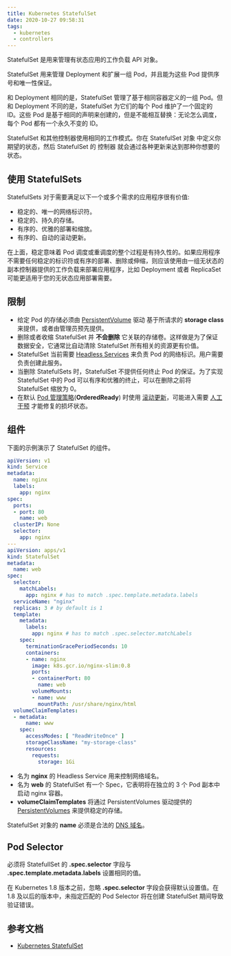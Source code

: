 ```yaml
---
title: Kubernetes StatefulSet
date: 2020-10-27 09:58:31
tags:
  - kubernetes
  - controllers
---
```


StatefulSet 是用来管理有状态应用的工作负载 API 对象。

StatefulSet 用来管理 Deployment 和扩展一组 Pod，并且能为这些 Pod 提供序号和唯一性保证。

和 Deployment 相同的是，StatefulSet 管理了基于相同容器定义的一组 Pod。但和 Deployment 不同的是，StatefulSet 为它们的每个 Pod 维护了一个固定的 ID。这些 Pod 是基于相同的声明来创建的，但是不能相互替换：无论怎么调度，每个 Pod 都有一个永久不变的 ID。

StatefulSet 和其他控制器使用相同的工作模式。你在 StatefulSet 对象 中定义你期望的状态，然后 StatefulSet 的 控制器 就会通过各种更新来达到那种你想要的状态。

## 使用 StatefulSets

StatefulSets 对于需要满足以下一个或多个需求的应用程序很有价值:

* 稳定的、唯一的网络标识符。
* 稳定的、持久的存储。
* 有序的、优雅的部署和缩放。
* 有序的、自动的滚动更新。

在上面，稳定意味着 Pod 调度或重调度的整个过程是有持久性的。如果应用程序不需要任何稳定的标识符或有序的部署、删除或伸缩，则应该使用由一组无状态的副本控制器提供的工作负载来部署应用程序，比如 Deployment 或者 ReplicaSet 可能更适用于您的无状态应用部署需要。

## 限制

* 给定 Pod 的存储必须由 [PersistentVolume](https://github.com/kubernetes/examples/tree/master/staging/persistent-volume-provisioning/README.md) 驱动 基于所请求的 **storage class** 来提供，或者由管理员预先提供。
* 删除或者收缩 StatefulSet 并 **不会删除** 它关联的存储卷。这样做是为了保证数据安全，它通常比自动清除 StatefulSet 所有相关的资源更有价值。
* StatefulSet 当前需要 [Headless Services](https://kubernetes.io/docs/concepts/services-networking/service/#headless-services) 来负责 Pod 的网络标识。用户需要负责创建此服务。
* 当删除 StatefulSets 时，StatefulSet 不提供任何终止 Pod 的保证。为了实现 StatefulSet 中的 Pod 可以有序和优雅的终止，可以在删除之前将 StatefulSet 缩放为 0。
* 在默认 [Pod 管理策略](https://kubernetes.io/docs/concepts/workloads/controllers/statefulset/#pod-management-policies)(**OrderedReady**) 时使用 [滚动更新](https://kubernetes.io/docs/concepts/workloads/controllers/statefulset/#rolling-updates)，可能进入需要 [人工干预](https://kubernetes.io/docs/concepts/workloads/controllers/statefulset/#forced-rollback) 才能修复的损坏状态。

## 组件

下面的示例演示了 StatefulSet 的组件。

``` yaml
apiVersion: v1
kind: Service
metadata:
  name: nginx
  labels:
    app: nginx
spec:
  ports:
  - port: 80
    name: web
  clusterIP: None
  selector:
    app: nginx
---
apiVersion: apps/v1
kind: StatefulSet
metadata:
  name: web
spec:
  selector:
    matchLabels:
      app: nginx # has to match .spec.template.metadata.labels
  serviceName: "nginx"
  replicas: 3 # by default is 1
  template:
    metadata:
      labels:
        app: nginx # has to match .spec.selector.matchLabels
    spec:
      terminationGracePeriodSeconds: 10
      containers:
      - name: nginx
        image: k8s.gcr.io/nginx-slim:0.8
        ports:
        - containerPort: 80
          name: web
        volumeMounts:
        - name: www
          mountPath: /usr/share/nginx/html
  volumeClaimTemplates:
  - metadata:
      name: www
    spec:
      accessModes: [ "ReadWriteOnce" ]
      storageClassName: "my-storage-class"
      resources:
        requests:
          storage: 1Gi
```

* 名为 **nginx** 的 Headless Service 用来控制网络域名。
* 名为 **web** 的 StatefulSet 有一个 Spec，它表明将在独立的 3 个 Pod 副本中启动 nginx 容器。
* **volumeClaimTemplates** 将通过 PersistentVolumes 驱动提供的 [PersistentVolumes](https://kubernetes.io/docs/concepts/storage/persistent-volumes/) 来提供稳定的存储。

StatefulSet 对象的 **name** 必须是合法的 [DNS 域名](https://kubernetes.io/docs/concepts/overview/working-with-objects/names#dns-subdomain-names)。

## Pod Selector

必须将 StatefullSet 的 **.spec.selector** 字段与 **.spec.template.metadata.labels** 设置相同的值。

在 Kubernetes 1.8 版本之前，忽略 **.spec.selector** 字段会获得默认设置值。在 1.8 及以后的版本中，未指定匹配的 Pod Selector 将在创建 StatefulSet 期间导致验证错误。

## 参考文档

* [Kubernetes StatefulSet](https://kubernetes.io/docs/concepts/workloads/controllers/statefulset/)
